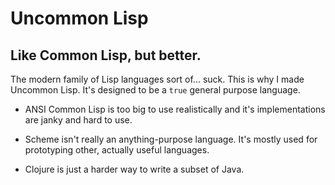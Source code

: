 Uncommon Lisp
=============

Like Common Lisp, but better.
-----------------------------

The modern family of Lisp languages sort of... suck. This is why I made
Uncommon Lisp. It's designed to be a `true` general purpose language.

* ANSI Common Lisp is too big to use realistically and it's implementations are janky and hard to use.

* Scheme isn't really an anything-purpose language. It's mostly used for prototyping other, actually useful languages.

* Clojure is just a harder way to write a subset of Java.
